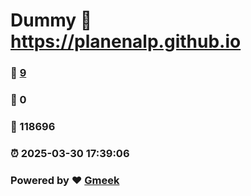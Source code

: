 # Dummy :link: https://planenalp.github.io 
### :page_facing_up: [9](https://planenalp.github.io/tag.html) 
### :speech_balloon: 0 
### :hibiscus: 118696 
### :alarm_clock: 2025-03-30 17:39:06 
### Powered by :heart: [Gmeek](https://github.com/Meekdai/Gmeek)
